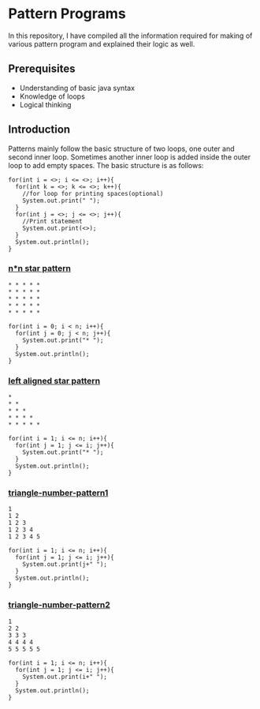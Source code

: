 # Pattern Programs
In this repository, I have compiled all the information required for making of various pattern program and explained their logic as well.

## Prerequisites
- Understanding of basic java syntax
- Knowledge of loops
- Logical thinking
## Introduction
Patterns mainly follow the basic structure of two loops, one outer and second inner loop. Sometimes another inner loop is added inside the outer loop to add empty spaces. The basic structure is as follows:


```
for(int i = <>; i <= <>; i++){
  for(int k = <>; k <= <>; k++){
    //for loop for printing spaces(optional)
    System.out.print(" ");
  }
  for(int j = <>; j <= <>; j++){
    //Print statement
    System.out.print(<>);
  }
  System.out.println();
}
```

### [n*n star pattern](https://github.com/archakNath/Java-Code-Reserves/blob/main/pattern/src/NxNStarPattern.java)
```
* * * * *
* * * * *
* * * * *
* * * * *
* * * * *
```


```
for(int i = 0; i < n; i++){
  for(int j = 0; j < n; j++){
    System.out.print("* ");
  }
  System.out.println();
}
```

### [left aligned star pattern](https://github.com/archakNath/Java-Code-Reserves/blob/main/pattern/src/left-align-triangle.java)
```
* 
* * 
* * * 
* * * * 
* * * * *
```


```
for(int i = 1; i <= n; i++){
  for(int j = 1; j <= i; j++){
    System.out.print("* ");
  }
  System.out.println();
}
```

### [triangle-number-pattern1](https://github.com/archakNath/Java-Code-Reserves/blob/main/pattern/src/triangle-number-pattern1.java)
```
1
1 2 
1 2 3 
1 2 3 4 
1 2 3 4 5
```
```
for(int i = 1; i <= n; i++){
  for(int j = 1; j <= i; j++){
    System.out.print(j+" ");
  }
  System.out.println();
}
```
### [triangle-number-pattern2](https://github.com/archakNath/Java-Code-Reserves/blob/main/pattern/src/triangle-number-pattern2.java)
```
1
2 2 
3 3 3 
4 4 4 4 
5 5 5 5 5
```
```
for(int i = 1; i <= n; i++){
  for(int j = 1; j <= i; j++){
    System.out.print(i+" ");
  }
  System.out.println();
}
```